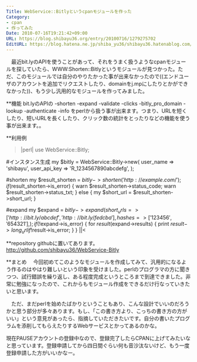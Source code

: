 ```yaml
---
Title: WebService::Bitlyというcpanモジュールを作った
Category:
- cpan
- 作ってみた
Date: 2010-07-16T19:21:42+09:00
URL: https://blog.shibayu36.org/entry/20100716/1279275702
EditURL: https://blog.hatena.ne.jp/shiba_yu36/shibayu36.hatenablog.com/atom/entry/12704591929888039158
---
```


　最近bit.lyのAPIを使うことがあって、それをうまく扱うようなcpanモジュールを探していたら、WWW:Shorten::Bitlyというモジュールが見つかった。ただ、このモジュールでは自分のやりたかった事が出来なかったので((エンドユーザのアカウントを追加でリクエストしたり、domainをj.mpにしたりとかができなかった))、もう少し汎用的なモジュールを作ってみました。

**機能
bit.lyのAPIの
-shorten
-expand
-validate
-clicks
-bitly_pro_domain
-lookup
-authenticate
-info
をperlから扱う事が出来ます。つまり、URLを短くしたり、短いURLを長くしたり、クリック数の統計をとったりなどの機能を使う事が出来ます。。

**利用例
>|perl|
use WebService::Bitly;

#インスタンス生成
my $bitly = WebService::Bitly->new(
    user_name => 'shibayu',
    user_api_key => 'R_1234567890abcdefg',
);

#shorten
my $result_shorten = $bitly->shorten('http://example.com/');
if ($result_shorten->is_error) {
    warn $result_shorten->status_code;
    warn $result_shorten->status_txt;
}
else {
    my $short_url = $result_shorten->short_url;
}

#expand
my $expand = $bitly->expand(
    short_urls => ['http://bit.ly/abcdef', 'http://bit.ly/fedcba'],
    hashes     => ['123456', '654321'],
);
if (!$expand->is_error) {
    for $result ($expand->results) {
        print $result->long_url if !$result->is_error;
    }
}
||<

**repository
githubに置いてあります。
http://github.com/shibayu36/WebService-Bitly

**まとめ
　今回初めてこのようなモジュールを作成してみて、汎用的になるよう作るのはやはり難しいという印象を受けました。perlのプログラマの方に聞きつつ、試行錯誤を繰り返し、ある程度完成というところまで到達できました。非常に勉強になったので、これからもモジュール作成をできるだけ行なっていきたいと思います。

　ただ、まだperlを始めたばかりということもあり、こんな設計でいいのだろうかと思う部分が多々あります。もし、「この書き方より、こっちの書き方の方がいい」という意見があったら、指摘していただきたいです。自分の書いたプログラムを添削してもらえたりするWebサービスとかってあるのかな。　

現在PAUSEアカウントの登録中なので、登録完了したらCPANに上げてみたいなと思っています。登録申請してから四日間ぐらい何も音沙汰ないけど、もう一度登録申請した方がいいかなー。
